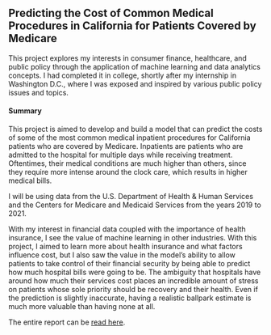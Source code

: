 ## Predicting the Cost of Common Medical Procedures in California for Patients Covered by Medicare

This project explores my interests in consumer finance, healthcare, and public policy through the application of machine learning and data analytics concepts.
I had completed it in college, shortly after my internship in Washington D.C., where I was exposed and inspired by various public policy issues and topics.

#### Summary

This project is aimed to develop and build a model that can predict the costs of some of the most common medical inpatient procedures for
California patients who are covered by Medicare. Inpatients are patients who are admitted to the hospital for multiple days while receiving treatment. Oftentimes, their medical conditions are much
higher than others, since they require more intense around the clock care, which results in higher medical bills.

I will be using data from the U.S. Department of Health & Human Services and the Centers for
Medicare and Medicaid Services from the years 2019 to 2021.

With my interest in financial data coupled with the importance of health insurance, I see the value of machine learning in other industries. 
With this project, I aimed to learn more about health insurance and what factors influence cost, but I also saw the value in the model’s ability to allow patients 
to take control of their financial security by being able to predict how much hospital bills were going to be. The ambiguity that hospitals have around how much their 
services cost places an incredible amount of stress on patients whose sole priority should be recovery and their health. 
Even if the prediction is slightly inaccurate, having a realistic ballpark estimate is much more valuable than having none at all.

The entire report can be [read here](https://drive.google.com/file/d/1ZjvqFNUyoxBLzV-Iu2mc0L-937Zh4zs5/view?usp=sharing).
